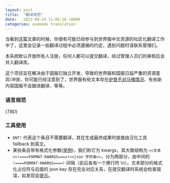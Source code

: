 ```yaml
---
layout: post
title:  "翻译规范"
date:   2022-08-24 11:05:18 +0800
categories: evemodx translation
---
```


当看到这篇文章的时候，你很有可能已经参与到世界服中文资源的社区化翻译工作中了，这里会记录一些翻译过程中必须遵循的约定，遇到问题时请联系管理们。

本系统默认开放所有人注册，任何人都可以提交翻译，经过管理人员们的审核后会并入翻译库。

这个项目旨在解决由于国服已独立开发，导致的世界服和国服日益严重的资源差异/冲突，你可能已经注意到了，世界服有些文本存在[驴唇不对马嘴情况](https://p.sda1.dev/4/09628a3c84b47b5654e08276c319e240/Snipaste_2022-01-18_19-16-40.jpg)、有些新内容国服不会跟进翻译、等等。

### 语言规范

(*TBD*)

### 工具使用

- `DNT!` 代表这个条目不需要翻译，其在生成最终成果时直接由汉化工具 fallback 到英文。
- 某些条目带有格式化参数([举例](https://weblate.evemodx.com))，我们称它为 kwargs，其大致结构为 `<<文本>>!====FORMAT-KWARGS====!<<json 字符串>>`，分为两部分，由中间的 `!====FORMAT-KWARGS====!` 间隔（前后各有一个换行符 \n）。文本部分的格式化占位符与后面的 json key 存在完全对应关系，在提交翻译时系统会检查错误，如发现会[提示](https://p.sda1.dev/6/a4cb2a731739bdf36272e255f512f5bc/Snipaste_2022-08-24_09-03-56.png)。
